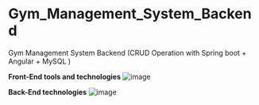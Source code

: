 # Gym_Management_System_Backend
Gym Management System Backend (CRUD Operation with Spring boot + Angular + MySQL )

**Front-End tools and technologies**
![image](https://github.com/MuthukannanK56/Gym_Management_System_Backend/assets/32476514/cad60ae5-a5dd-4803-aec3-f2125f367e5a)

**Back-End technologies**
![image](https://github.com/MuthukannanK56/Gym_Management_System_Backend/assets/32476514/6b983e44-416f-4f48-9cc9-45966f17ba17)





